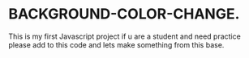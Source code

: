 # BACKGROUND-COLOR-CHANGE.
This is my first Javascript project if u are a student and need practice please add to this code and lets make something from this base.
